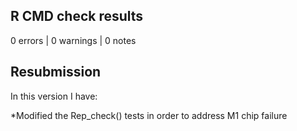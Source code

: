 ## R CMD check results

0 errors | 0 warnings | 0 notes

## Resubmission
In this version I have:

*Modified the Rep_check() tests in order to address M1 chip failure



